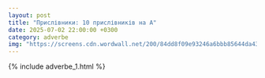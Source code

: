 ```yaml
---
layout: post
title: "Прислівники: 10 прислівників на А"
date: 2025-07-02 22:00:00 +0300
category: adverbe
img: "https://screens.cdn.wordwall.net/200/84dd8f09e93246a6bbb85644da432765_0"
---
```


{% include adverbe_1.html %}
